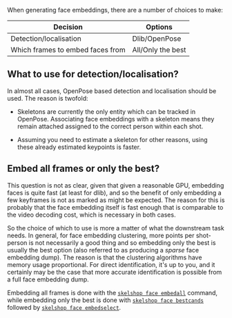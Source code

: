When generating face embeddings, there are a number of choices to make:

| Decision | Options |
|---|---|
| Detection/localisation | Dlib/OpenPose |
| Which frames to embed faces from | All/Only the best |

## What to use for detection/localisation?

In almost all cases, OpenPose based detection and localisation should be used.
The reason is twofold:

 * Skeletons are currently the only entity which can be tracked in OpenPose.
   Associating face embeddings with a skeleton means they remain attached
   assigned to the correct person within each shot.

 * Assuming you need to estimate a skeleton for other reasons, using these
   already estimated keypoints is faster.

## Embed all frames or only the best?

This question is not as clear, given that given a reasonable GPU, embedding
faces is quite fast (at least for dlib), and so the benefit of only embedding
a few keyframes is not as marked as might be expected. The reason for this is
probably that the face embedding itself is fast enough that is comparable to
the video decoding cost, which is necessary in both cases.

So the choice of which to use is more a matter of what the downstream task
needs. In general, for face embedding clustering, more points per shot-person
is not necessarily a good thing and so embedding only the best is usually the
best option (also referred to as producing a *sparse* face embedding dump). The
reason is that the clustering algorithms have memory usage proportional. For
direct identification, it's up to you, and it certainly may be the case that
more accurate identification is possible from a full face embedding dump.

Embedding all frames is done with the [`skelshop face
embedall`](cli.md#embedall) command, while embedding only the
best is done with [`skelshop face
bestcands`](cli.md#bestcands) followed by [`skelshop face
embedselect`](cli.md#embedselect).

